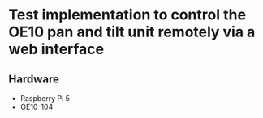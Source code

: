 # Test implementation to control the OE10 pan and tilt unit remotely via a web interface

## Hardware

- Raspberry Pi 5
- OE10-104
